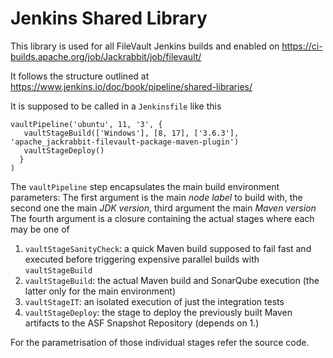 # Jenkins Shared Library

This library is used for all FileVault Jenkins builds and enabled on <https://ci-builds.apache.org/job/Jackrabbit/job/filevault/>

It follows the structure outlined at <https://www.jenkins.io/doc/book/pipeline/shared-libraries/>

It is supposed to be called in a `Jenkinsfile` like this

```
vaultPipeline('ubuntu', 11, '3', {
   vaultStageBuild(['Windows'], [8, 17], ['3.6.3'], 'apache_jackrabbit-filevault-package-maven-plugin') 
   vaultStageDeploy()
  }
)
```

The `vaultPipeline` step encapsulates the main build environment parameters:
The first argument is the main *node label* to build with, the second one the main *JDK version*, third argument the main *Maven version*
The fourth argument is a closure containing the actual stages where each may be one of

1. `vaultStageSanityCheck`: a quick Maven build supposed to fail fast and executed before triggering expensive parallel builds with `vaultStageBuild`
1. `vaultStageBuild`: the actual Maven build and SonarQube execution (the latter only for the main environment)
1. `vaultStageIT`: an isolated execution of just the integration tests
1. `vaultStageDeploy`: the stage to deploy the previously built Maven artifacts to the ASF Snapshot Repository (depends on 1.)

For the parametrisation of those individual stages refer the source code.